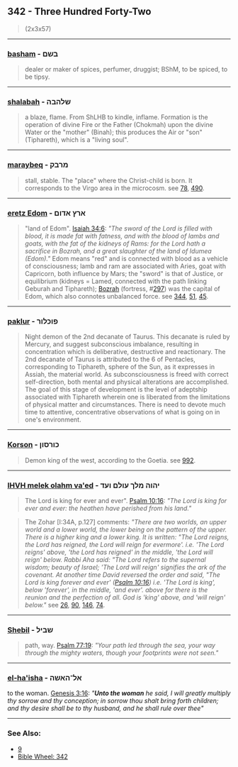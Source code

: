 ## 342 - Three Hundred Forty-Two
> (2x3x57)

---

### [basham](/keys/BShM) - בשם
> dealer or maker of spices, perfumer, druggist; BShM, to be spiced, to be tipsy.

---

### [shalabah](/keys/ShLHBH) - שלהבה
> a blaze, flame. From ShLHB to kindle, inflame. Formation is the operation of divine Fire or the Father (Chokmah) upon the divine Water or the "mother" (Binah); this produces the Air or "son" (Tiphareth), which is a "living soul".

---

### [maraybeq](/keys/MRBQ) - מרבק
> stall, stable. The "place" where the Christ-child is born. It corresponds to the Virgo area in the microcosm. see [78](78), [490](490).

---

### [eretz Edom](/keys/ARTz.ADVM) - ארץ אדום
> "land of Edom". [Isaiah 34:6](http://biblehub.com/isaiah/34-6.htm): *"The sword of the Lord is filled with blood, it is made fat with fatness, and with the blood of lambs and goats, with the fat of the kidneys of Rams: for the Lord hath a sacrifice in Bozrah, and a great slaughter of the land of Idumea (Edom)."* Edom means "red" and is connected with blood as a vehicle of consciousness; lamb and ram are associated with Aries, goat with Capricorn, both influence by Mars; the "sword" is that of Justice, or equilibrium (kidneys = Lamed, connected with the path linking Geburah and Tiphareth); [Bozrah](/keys/BTzRH) (fortress, #[297](297)) was the capital of Edom, which also connotes unbalanced force. see [344](344), [51](51), [45](45).

---

### [paklur](/keys/PVKLVR) - פוכלור
> Night demon of the 2nd decanate of Taurus. This decanate is ruled by Mercury, and suggest subconscious imbalance, resulting in concentration which is deliberative, destructive and reactionary. The 2nd decanate of Taurus is attributed to the 6 of Pentacles, corresponding to Tiphareth, sphere of the Sun, as it expresses in Assiah, the material world. As subconsciousness is freed with correct self-direction, both mental and physical alterations are accomplished. The goal of this stage of development is the level of adeptship associated with Tiphareth wherein one is liberated from the limitations of physical matter and circumstances. There is need to devote much time to attentive, concentrative observations of what is going on in one's environment.

---

### [Korson](/keys/KVRSVN) - כורסון
> Demon king of the west, according to the Goetia. see [992](992).

---

### [IHVH melek olahm va'ed](/keys/IHVH.MLK.OVLM.VOD) - יהוה מלך עולם ועד
> The Lord is king for ever and ever". [Psalm 10:16](http://biblehub.com/psalms/10-16.htm): *"The Lord is king for ever and ever: the heathen have perished from his land."*

> The Zohar [I:34A, p.127] comments: *"There are two worlds, an upper world and a lower world, the lower being on the pattern of the upper. There is a higher king and a lower king. It is written: "The Lord reigns, the Lord has reigned, the Lord will reign for evermore'. i.e. 'The Lord reigns' above, 'the Lord has reigned' in the middle, 'the Lord will reign' below. Rabbi Aha said: "The Lord refers to the supernal wisdom; beauty of Israel; 'The Lord will reign' signifies the ark of the covenant. At another time David reversed the order and said, "The Lord is king forever and ever' ([Psalm 10:16](http://biblehub.com//.htm)) i.e. 'The Lord is king', below 'forever', in the middle, 'and ever'. above for there is the reunion and the perfection of all. God is 'king' above, and 'will reign' below."* see [26](26), [90](90), [146](146), [74](74).

---

### [Shebil](/keys/ShBIL) - שביל
> path, way. [Psalm 77:19](http://biblehub.com/psalms/77-19.htm): *"Your path led through the sea, your way through the mighty waters, though your footprints were not seen."*

---

### [el-ha'isha](/keys/AL-HAShH) - אל־האשה
to the woman. [Genesis 3:16](https://biblehub.com/genesis/3-16.htm): *"**Unto the woman** he said, I will greatly multiply thy sorrow and thy conception; in sorrow thou shalt bring forth children; and thy desire shall be to thy husband, and he shall rule over thee"*

---

### See Also:

- [9](9)
- [Bible Wheel: 342](https://www.biblewheel.com//GR/GR_Database.php?SearchBy_Gematria=342)


